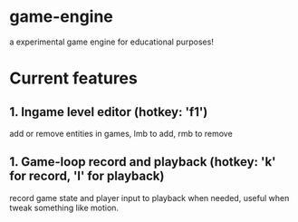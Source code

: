 # game-engine
a experimental game engine for educational purposes!

# Current features
## 1. Ingame level editor (hotkey: 'f1')
add or remove entities in games, lmb to add, rmb to remove

## 1. Game-loop record and playback (hotkey: 'k' for record, 'l' for playback)
record game state and player input to playback when needed, useful when tweak something like motion.
